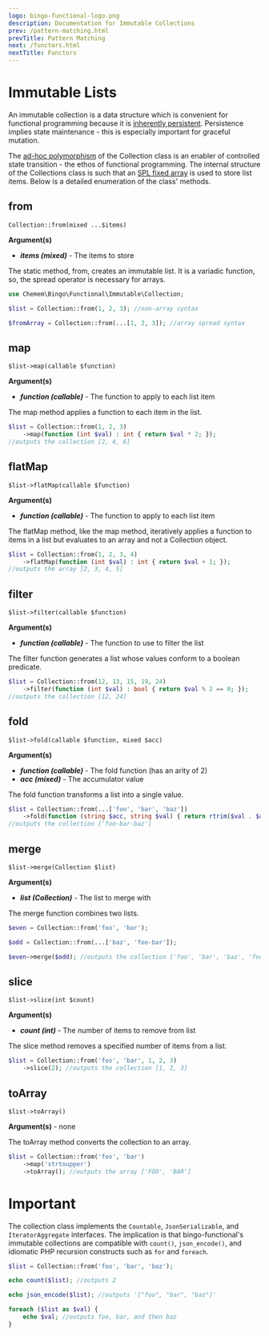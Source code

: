 ```yaml
---
logo: bingo-functional-logo.png
description: Documentation for Immutable Collections
prev: /pattern-matching.html
prevTitle: Pattern Matching
next: /functors.html
nextTitle: Functors
---
```


# Immutable Lists

An immutable collection is a data structure which is convenient for functional programming because it is [inherently persistent](https://en.wikipedia.org/wiki/Persistent_data_structure). Persistence implies state maintenance - this is especially important for graceful mutation.

The [ad-hoc polymorphism](https://en.wikipedia.org/wiki/Ad_hoc_polymorphism) of the Collection class is an enabler of controlled state transition - the ethos of functional programming. The internal structure of the Collections class is such that an [SPL fixed array](http://php.net/manual/en/class.splfixedarray.php) is used to store list items. Below is a detailed enumeration of the class' methods.

## from

```
Collection::from(mixed ...$items)
```

**Argument(s)**

- ***items (mixed)*** - The items to store

The static method, from, creates an immutable list. It is a variadic function, so, the spread operator is necessary for arrays.

```php
use Chemem\Bingo\Functional\Immutable\Collection;

$list = Collection::from(1, 2, 3); //non-array syntax

$fromArray = Collection::from(...[1, 2, 3]); //array spread syntax
```

## map

```
$list->map(callable $function)
```

**Argument(s)**

- ***function (callable)*** - The function to apply to each list item

The map method applies a function to each item in the list.

```php
$list = Collection::from(1, 2, 3)
    ->map(function (int $val) : int { return $val * 2; }); 
//outputs the collection [2, 4, 6]
```

## flatMap

```
$list->flatMap(callable $function)
```

**Argument(s)**

- ***function (callable)*** - The function to apply to each list item

The flatMap method, like the map method, iteratively applies a function to items in a list but evaluates to an array and not a Collection object.

```php
$list = Collection::from(1, 2, 3, 4)
    ->flatMap(function (int $val) : int { return $val + 1; }); 
//outputs the array [2, 3, 4, 5]
```

## filter

```
$list->filter(callable $function)
```

**Argument(s)**

- ***function (callable)*** - The function to use to filter the list

The filter function generates a list whose values conform to a boolean predicate.

```php
$list = Collection::from(12, 13, 15, 19, 24)
    ->filter(function (int $val) : bool { return $val % 2 == 0; }); 
//outputs the collection [12, 24]
```

## fold

```
$list->fold(callable $function, mixed $acc)
```

**Argument(s)**

- ***function (callable)*** - The fold function (has an arity of 2)
- ***acc (mixed)*** - The accumulator value

The fold function transforms a list into a single value. 

```php
$list = Collection::from(...['foo', 'bar', 'baz'])
    ->fold(function (string $acc, string $val) { return rtrim($val . $acc, $acc); }, '-');
//outputs the collection ['foo-bar-baz']
```

## merge

```
$list->merge(Collection $list)
```

**Argument(s)**

- ***list (Collection)*** - The list to merge with 

The merge function combines two lists.

```php
$even = Collection::from('foo', 'bar');

$odd = Collection::from(...['baz', 'foo-bar']);

$even->merge($odd); //outputs the collection ['foo', 'bar', 'baz', 'foo-bar']
```

## slice

```
$list->slice(int $count)
```

**Argument(s)**

- ***count (int)*** - The number of items to remove from list

The slice method removes a specified number of items from a list.

```php
$list = Collection::from('foo', 'bar', 1, 2, 3)
    ->slice(2); //outputs the collection [1, 2, 3]
```

## toArray

```
$list->toArray()
```

**Argument(s)** - none

The toArray method converts the collection to an array.

```php
$list = Collection::from('foo', 'bar')
    ->map('strtoupper')
    ->toArray(); //outputs the array ['FOO', 'BAR']
```

# Important

The collection class implements the ```Countable```, ```JsonSerializable```, and ```IteratorAggregate``` interfaces. The implication is that bingo-functional's immutable collections are compatible with ```count()```, ```json_encode()```, and idiomatic PHP recursion constructs such as ```for``` and ```foreach```.

```php
$list = Collection::from('foo', 'bar', 'baz');

echo count($list); //outputs 2

echo json_encode($list); //outputs '["foo", "bar", "baz"]'

foreach ($list as $val) {
    echo $val; //outputs foo, bar, and then baz
}
```